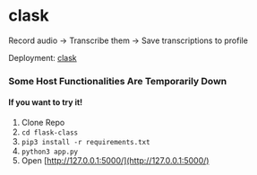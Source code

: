 # clask
Record audio -> Transcribe them -> Save transcriptions to profile

Deployment: [clask](https://clask.herokuapp.com/)

### Some Host Functionalities Are Temporarily Down
#### If you want to try it!
1. Clone Repo
2. ```cd flask-class```
3. ```pip3 install -r requirements.txt``` 
4. ```python3 app.py```
5. Open [http://127.0.0.1:5000/](http://127.0.0.1:5000/)
